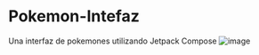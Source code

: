 # Pokemon-Intefaz
Una interfaz de pokemones utilizando Jetpack Compose
![image](https://user-images.githubusercontent.com/86312325/233692876-917db16f-7e21-4992-88a6-450e9e1f81bc.png)
